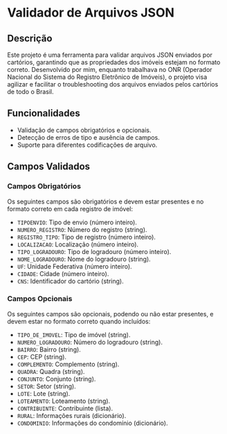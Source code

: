# Validador de Arquivos JSON

## Descrição

Este projeto é uma ferramenta para validar arquivos JSON enviados por cartórios, garantindo que as propriedades dos imóveis estejam no formato correto. Desenvolvido por mim, enquanto trabalhava no ONR (Operador Nacional do Sistema do Registro Eletrônico de Imóveis), o projeto visa agilizar e facilitar o troubleshooting dos arquivos enviados pelos cartórios de todo o Brasil.

## Funcionalidades

- Validação de campos obrigatórios e opcionais.
- Detecção de erros de tipo e ausência de campos.
- Suporte para diferentes codificações de arquivo.

## Campos Validados

### Campos Obrigatórios
Os seguintes campos são obrigatórios e devem estar presentes e no formato correto em cada registro de imóvel:
- `TIPOENVIO`: Tipo de envio (número inteiro).
- `NUMERO_REGISTRO`: Número do registro (string).
- `REGISTRO_TIPO`: Tipo de registro (número inteiro).
- `LOCALIZACAO`: Localização (número inteiro).
- `TIPO_LOGRADOURO`: Tipo de logradouro (número inteiro).
- `NOME_LOGRADOURO`: Nome do logradouro (string).
- `UF`: Unidade Federativa (número inteiro).
- `CIDADE`: Cidade (número inteiro).
- `CNS`: Identificador do cartório (string).

### Campos Opcionais
Os seguintes campos são opcionais, podendo ou não estar presentes, e devem estar no formato correto quando incluídos:
- `TIPO_DE_IMOVEL`: Tipo de imóvel (string).
- `NUMERO_LOGRADOURO`: Número do logradouro (string).
- `BAIRRO`: Bairro (string).
- `CEP`: CEP (string).
- `COMPLEMENTO`: Complemento (string).
- `QUADRA`: Quadra (string).
- `CONJUNTO`: Conjunto (string).
- `SETOR`: Setor (string).
- `LOTE`: Lote (string).
- `LOTEAMENTO`: Loteamento (string).
- `CONTRIBUINTE`: Contribuinte (lista).
- `RURAL`: Informações rurais (dicionário).
- `CONDOMINIO`: Informações do condomínio (dicionário).
